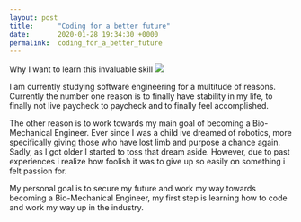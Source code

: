 ```yaml
---
layout: post
title:      "Coding for a better future"
date:       2020-01-28 19:34:30 +0000
permalink:  coding_for_a_better_future
---
```


Why I want to learn this invaluable skill
![](http://healingplus.com/wp-content/uploads/2019/01/1548699722_maxresdefault.jpg/)

I am currently studying software engineering for a multitude of reasons. Currently the number one reason is to finally have stability in my life, to finally not live paycheck to paycheck and to finally feel accomplished.

The other reason is to work towards my main goal of becoming a Bio-Mechanical Engineer. Ever since I was a child ive dreamed of robotics, more specifically giving those who have lost limb and purpose a chance again. Sadly, as I got older I started to toss that dream aside. However, due to past experiences i realize how foolish it was to give up so easily on something i felt passion for.

My personal goal is to secure my future and work my way towards becoming a Bio-Mechanical Engineer, my first step is learning how to code and work my way up in the industry.
